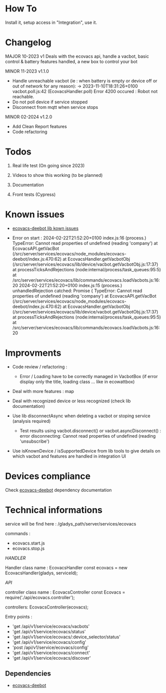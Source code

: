 How To
======

Install it, setup access in "Integration", use it.

Changelog
=========
MAJOR 10-2023 v1 Deals with the ecovacs api, handle a vacbot, basic control & battery features handled, a new box to control your bot 

MINOR  11-2023 v1.1.0 
- Handle unreachable vacbot (ie : when battery is empty or device off or out of network for any reason): 
    -> 2023-11-10T18:31:26+0100 <error> vacbot.poll.js:42 (EcovacsHandler.poll) Error 4200 occured : Robot not reachable.
- Do not poll device if service stopped
- Disconnect from mqtt when service stops

MINOR  02-2024 v1.2.0
- Add Clean Report features
- Code refactoring

Todos
=====

1. Real life test (On going since 2023)

2. Videos to show this working (to be planned)

3. Documentation

4. Front tests (Cypress)


Known issues
============

* [ecovacs-deebot lib kown issues]

* Error on start :
2024-02-22T21:52:20+0100 <error> index.js:16 (process.<anonymous>) TypeError: Cannot read properties of undefined (reading 'company')
    at EcovacsAPI.getVacBot (/src/server/services/ecovacs/node_modules/ecovacs-deebot/index.js:470:62)
    at EcovacsHandler.getVacbotObj (/src/server/services/ecovacs/lib/device/vacbot.getVacbotObj.js:17:37)
    at processTicksAndRejections (node:internal/process/task_queues:95:5)
    at /src/server/services/ecovacs/lib/commands/ecovacs.loadVacbots.js:16:20
2024-02-22T21:52:20+0100 <error> index.js:15 (process.<anonymous>) unhandledRejection catched: Promise {
  <rejected> TypeError: Cannot read properties of undefined (reading 'company')
      at EcovacsAPI.getVacBot (/src/server/services/ecovacs/node_modules/ecovacs-deebot/index.js:470:62)
      at EcovacsHandler.getVacbotObj (/src/server/services/ecovacs/lib/device/vacbot.getVacbotObj.js:17:37)
      at processTicksAndRejections (node:internal/process/task_queues:95:5)
      at /src/server/services/ecovacs/lib/commands/ecovacs.loadVacbots.js:16:20



Improvments
===========

* Code review / refactoring :
    * Error / Loading have to be correctly managed in VacbotBox (if error display only the title, loading class ... like in ecowattbox)
* Deal with more features : map
* Deal with recognized device or less recognized (check lib documentation)
* Use lib disconnectAsync when deleting a vacbot or stoping service (analysis required)
    *  Test results using vacbot.disconnect() or vacbot.asyncDisconnect() :   error disconnecting: Cannot read properties of undefined (reading 'unsubscribe')

* Use isKnownDevice / isSupportedDevice from lib tools to give details on which vacbot and features are handled in integration UI


Devices compliance
==================

Check [ecovacs-deebot] dependency documentation



Technical informations
======================

service will be find here : /gladys_path/server/services/ecovacs

commands :

- ecovacs.start.js
- ecovacs.stop.js


*HANDLER*

Handler class name : EcovacsHandler
const ecovacs = new EcovacsHandler(gladys, serviceId);


*API*

controller class name : EcovacsController
const Ecovacs = require('./api/ecovacs.controller');

controllers: EcovacsController(ecovacs);

Entry points :

- 'get /api/v1/service/ecovacs/vacbots'
- 'get /api/v1/service/ecovacs/status'
- 'get /api/v1/service/ecovacs/:device_selector/status'
- 'get /api/v1/service/ecovacs/config'
- 'post /api/v1/service/ecovacs/config'
- 'get /api/v1/service/ecovacs/connect'
- 'get /api/v1/service/ecovacs/discover'


Dependencies
------------

- [ecovacs-deebot]



[//]: # (These are reference links used in the body of this note and get stripped out when the markdown processor does its job. There is no need to format nicely because it shouldn't be seen. Thanks SO - http://stackoverflow.com/questions/4823468/store-comments-in-markdown-syntax)

   [ecovacs-deebot]: <https://www.npmjs.com/package/ecovacs-deebot>
   [ecovacs-deebot lib kown issues]: <https://github.com/mrbungle64/ecovacs-deebot.js#known-issues>
   